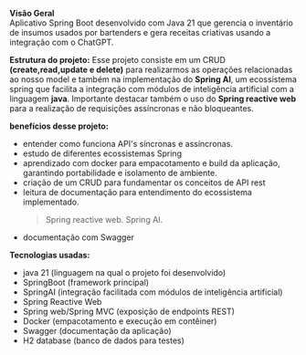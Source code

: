 **Visão Geral**  
Aplicativo Spring Boot desenvolvido com Java 21 que gerencia o inventário de insumos usados por bartenders e gera receitas criativas usando a integração com o ChatGPT.

**Estrutura do projeto:**
Esse projeto consiste em um CRUD **(create,read,update e delete)** para realizarmos as operações relacionadas ao nosso model e também na implementação do **Spring AI**, um ecossistema spring que facilita a integração com módulos de inteligência artificial com a linguagem **java**. Importante destacar também o uso do **Spring reactive web** para a realização de requisições assíncronas e não bloqueantes.

**benefícios desse projeto:**
- entender como funciona API's síncronas e assíncronas.
- estudo de diferentes ecossistemas Spring
- aprendizado com docker para empacotamento e build da aplicação, garantindo portabilidade e isolamento de ambiente.
- criação de um CRUD para fundamentar os conceitos de API rest
- leitura de documentação para entendimento do ecossistema implementado.
	>Spring reactive web. 
	Spring AI. 
- documentação com Swagger

**Tecnologias usadas:**
- java 21 (linguagem na qual o projeto foi desenvolvido)
- SpringBoot (framework principal)
- SpringAI (integração facilitada com módulos de inteligência artificial)
- Spring Reactive Web
- Spring web/Spring MVC (exposição de endpoints REST)
- Docker (empacotamento e execução em contêiner)
- Swagger (documentação da aplicação)
- H2 database (banco de dados para testes)
